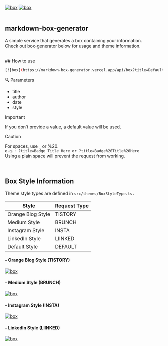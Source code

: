 [![box](https://markdown-box-generator.vercel.app/api/box?title=markdown_box_code_👀&author=jongeui)](https://github.com/jongeuni/markdown-box-generator) [![box](https://markdown-box-generator.vercel.app/api/box?title=markdown_box_code_👀_move_title&author=jongeui&style=brunch)](https://github.com/jongeuni/markdown-box-generator)
<br>
<br>


## markdown-box-generator
A simple service that generates a box containing your information.<br>
Check out box-generator below for usage and theme information.

<br>
## How to use

```bash
[![box](https://markdown-box-generator.vercel.app/api/box?title=Default_Title&author=Author&date=2025-7-28&style=default)](https://github.com/jongeuni/markdown-box-generator)
```

🔍 Parameters
- title
- author
- date
- style

> [!IMPORTANT]
> If you don’t provide a value, a default value will be used.

> [!Caution]
> For spaces, use _ or %20.<br>
> `e.g.: ?title=Badge_Title_Here or ?title=Badge%20Title%20Here`<br>
> Using a plain space will prevent the request from working.

<br>

## Box Style Information
Theme style types are defined in `src/themes/BoxStyleType.ts.`


| Style | Request Type |
| ------------- | ------------- |
| Orange Blog Style  | TISTORY |
| Medium Style  | BRUNCH |
| Instagram Style  | INSTA |
| LinkedIn Style  | LIINKED |
| Default Style  | DEFAULT |

#### - Orange Blog Style (TISTORY)
[![box](https://markdown-box-generator.vercel.app/api/box?title=Orange_style&author=Author&date=2025-7-28&style=tistory)](https://github.com/jongeuni/markdown-box-generator)

#### - Medium Style (BRUNCH)
[![box](https://markdown-box-generator.vercel.app/api/box?title=Mediu,_style&author=Author&date=2025-7-28&style=brunch)](https://github.com/jongeuni/markdown-box-generator)

#### - Instagram Style (INSTA)
[![box](https://markdown-box-generator.vercel.app/api/box?title=Insta_style&author=Author&style=insta)](https://github.com/jongeuni/markdown-box-generator)

#### - LinkedIn Style (LIINKED)
[![box](https://markdown-box-generator.vercel.app/api/box?title=Linked_style&author=Author&style=linked)](https://github.com/jongeuni/markdown-box-generator)

